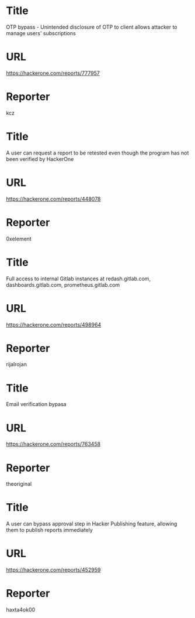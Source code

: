 # Title
OTP bypass - Unintended disclosure of OTP to client allows attacker to manage users' subscriptions
# URL 
https://hackerone.com/reports/777957
# Reporter 
kcz

# Title
A user can request a report to be retested even though the program has not been verified by HackerOne
# URL 
https://hackerone.com/reports/448078
# Reporter 
0xelement

# Title
Full access to internal Gitlab instances at redash.gitlab.com, dashboards.gitlab.com, prometheus.gitlab.com
# URL 
https://hackerone.com/reports/498964
# Reporter 
rijalrojan

# Title
Email verification bypasa
# URL 
https://hackerone.com/reports/763458
# Reporter 
theoriginal

# Title
A user can bypass approval step in Hacker Publishing feature, allowing them to publish reports immediately
# URL 
https://hackerone.com/reports/452959
# Reporter 
haxta4ok00


